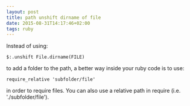 ```yaml
---
layout: post
title: path unshift dirname of file
date: 2015-08-31T14:17:46+02:00
tags: ruby
---
```


Instead of using:
```
$:.unshift File.dirname(FILE)
```
to add a folder to the path, a better way inside your ruby code is to use:
```
require_relative 'subfolder/file'
```
in order to require files. You can also use a relative path in require (i.e. './subfolder/file').



